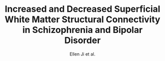---
cat: gaia
subcat: architecture
bestof: false
author: Ellen Ji et al.
title: Increased and Decreased Superficial White Matter Structural Connectivity in Schizophrenia and Bipolar Disorder
journal: Schizophrenia Bulletin
year: 2019
type: article
url: https -//doi.org/10.1093/schbul/sbz015
doi: 10.1093/schbul/sbz015
---